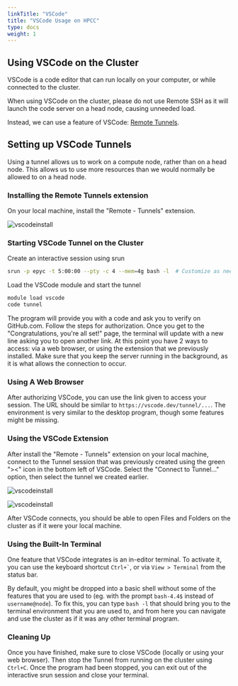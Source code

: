 ```yaml
---
linkTitle: "VSCode"
title: "VSCode Usage on HPCC"
type: docs
weight: 1
---
```


## Using VSCode on the Cluster

VSCode is a code editor that can run locally on your computer, or while connected to the cluster.

When using VSCode on the cluster, please do not use Remote SSH as it will launch the code server on a head node, causing unneeded load.

Instead, we can use a feature of VSCode: [Remote Tunnels](https://code.visualstudio.com/docs/remote/tunnels).

## Setting up VSCode Tunnels

Using a tunnel allows us to work on a compute node, rather than on a head node. This allows us to use more resources than we would normally be allowed to on a head node.

### Installing the Remote Tunnels extension

On your local machine, install the "Remote - Tunnels" extension.

![vscodeinstall](/img/vscode-ext-install.png)

### Starting VSCode Tunnel on the Cluster

Create an interactive session using srun

```sh
srun -p epyc -t 5:00:00 --pty -c 4 --mem=4g bash -l  # Customize as needed
```

Load the VSCode module and start the tunnel

```sh
module load vscode
code tunnel
```

The program will provide you with a code and ask you to verify on GitHub.com. Follow the steps for authorization.
Once you get to the "Congratulations, you're all set!" page, the terminal will update with a new line asking you to open another link.
At this point you have 2 ways to access: via a web browser, or using the extension that we previously installed. Make sure that you keep
the server running in the background, as it is what allows the connection to occur.

### Using A Web Browser

After authorizing VSCode, you can use the link given to access your session. The URL should be similar to `https://vscode.dev/tunnel/...`.
The environment is very similar to the desktop program, though some features might be missing.

### Using the VSCode Extension

After install the "Remote - Tunnels" extension on your local machine, connect to the Tunnel session that was previously created using the green "><"
icon in the bottom left of VSCode. Select the "Connect to Tunnel..." option, then select the tunnel we created earlier.

![vscodeinstall](/img/vscode-tunnel1.png)

![vscodeinstall](/img/vscode-tunnel2.png)

After VSCode connects, you should be able to open Files and Folders on the cluster as if it were your local machine.

### Using the Built-In Terminal

One feature that VSCode integrates is an in-editor terminal. To activate it, you can use the keyboard shortcut `` Ctrl+` ``, or via `View > Terminal` from the status bar.

By default, you might be dropped into a basic shell without some of the features that you are used to (eg. with the prompt `bash-4.4$` instead of `username@node`). To fix this, you can type `bash -l` that should bring you to the terminal environment that you are used to, and from here you can navigate and use the cluster as if it was any other terminal program.

### Cleaning Up

Once you have finished, make sure to close VSCode (locally or using your web browser). Then stop the Tunnel from running on the cluster using `Ctrl+C`.
Once the program had been stopped, you can exit out of the interactive srun session and close your terminal.
